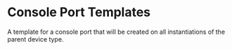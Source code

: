 # Console Port Templates

A template for a console port that will be created on all instantiations of the parent device type.
